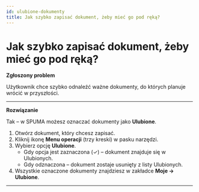 ```yaml
---
id: ulubione-dokumenty
title: Jak szybko zapisać dokument, żeby mieć go pod ręką?
---
```


# Jak szybko zapisać dokument, żeby mieć go pod ręką?  

**Zgłoszony problem**  

Użytkownik chce szybko odnaleźć ważne dokumenty, do których planuje wrócić w przyszłości.  

---

**Rozwiązanie**  

Tak – w SPUMA możesz oznaczać dokumenty jako **Ulubione**.  

1. Otwórz dokument, który chcesz zapisać.  
2. Kliknij ikonę **Menu operacji** (trzy kreski) w pasku narzędzi.  
3. Wybierz opcję **Ulubione**.  
   - Gdy opcja jest zaznaczona (✓) – dokument znajduje się w Ulubionych.  
   - Gdy odznaczona – dokument zostaje usunięty z listy Ulubionych.  
4. Wszystkie oznaczone dokumenty znajdziesz w zakładce **Moje → Ulubione**.  
  
---  
